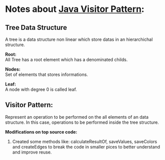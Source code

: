 # Notes about [Java Visitor Pattern](https://www.hackerrank.com/challenges/java-vistor-pattern/problem):

## Tree Data Structure
A tree is a data structure non linear which store datas in an hierarchichal structure.  

**Root:**    
All Tree has a root element which has a denominated childs.

**Nodes:**  
Set of elements that stores informations.

**Leaf:**  
A node with degree 0 is called leaf.

## Visitor Pattern:
Represent an operation to be performed on the all elements of an data structure. In this case, operations to be performed inside the tree structure.

**Modifications on top source code:**
1. Created some methods like: calculateResultOf, saveValues, saveColors and createEdges to break the code in smaller pices to better understand and improve reuse.

